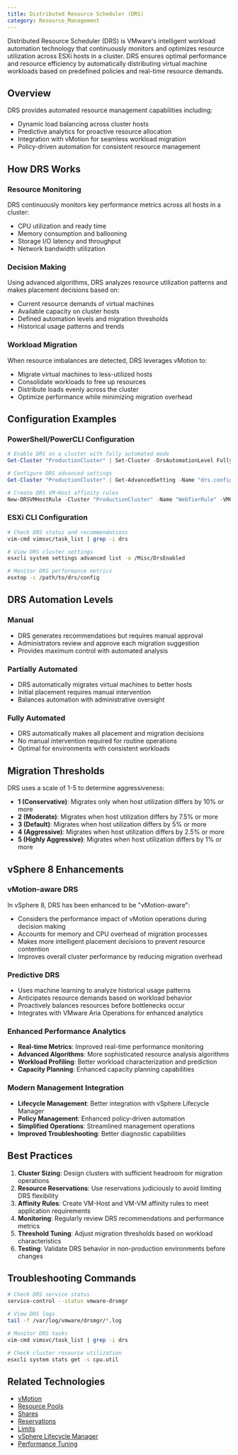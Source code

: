 ```yaml
---
title: Distributed Resource Scheduler (DRS)
category: Resource_Management
---
```


Distributed Resource Scheduler (DRS) is VMware's intelligent workload automation technology that continuously monitors and optimizes resource utilization across ESXi hosts in a cluster. DRS ensures optimal performance and resource efficiency by automatically distributing virtual machine workloads based on predefined policies and real-time resource demands.

## Overview

DRS provides automated resource management capabilities including:
- Dynamic load balancing across cluster hosts
- Predictive analytics for proactive resource allocation
- Integration with vMotion for seamless workload migration
- Policy-driven automation for consistent resource management

## How DRS Works

### Resource Monitoring
DRS continuously monitors key performance metrics across all hosts in a cluster:
- CPU utilization and ready time
- Memory consumption and ballooning
- Storage I/O latency and throughput
- Network bandwidth utilization

### Decision Making
Using advanced algorithms, DRS analyzes resource utilization patterns and makes placement decisions based on:
- Current resource demands of virtual machines
- Available capacity on cluster hosts
- Defined automation levels and migration thresholds
- Historical usage patterns and trends

### Workload Migration
When resource imbalances are detected, DRS leverages vMotion to:
- Migrate virtual machines to less-utilized hosts
- Consolidate workloads to free up resources
- Distribute loads evenly across the cluster
- Optimize performance while minimizing migration overhead

## Configuration Examples

### PowerShell/PowerCLI Configuration
```powershell
# Enable DRS on a cluster with fully automated mode
Get-Cluster "ProductionCluster" | Set-Cluster -DrsAutomationLevel FullyAutomated -DrsMigrationThreshold 3

# Configure DRS advanced settings
Get-Cluster "ProductionCluster" | Get-AdvancedSetting -Name "drs.config.progressivePowerUpdateRate" | Set-AdvancedSetting -Value 2

# Create DRS VM-Host affinity rules
New-DRSVMHostRule -Cluster "ProductionCluster" -Name "WebTierRule" -VMGroup "WebVMs" -HostGroup "WebHosts" -Type MustRunOn
```

### ESXi CLI Configuration
```bash
# Check DRS status and recommendations
vim-cmd vimsvc/task_list | grep -i drs

# View DRS cluster settings
esxcli system settings advanced list -o /Misc/DrsEnabled

# Monitor DRS performance metrics
esxtop -c /path/to/drs/config
```

## DRS Automation Levels

### Manual
- DRS generates recommendations but requires manual approval
- Administrators review and approve each migration suggestion
- Provides maximum control with automated analysis

### Partially Automated
- DRS automatically migrates virtual machines to better hosts
- Initial placement requires manual intervention
- Balances automation with administrative oversight

### Fully Automated
- DRS automatically makes all placement and migration decisions
- No manual intervention required for routine operations
- Optimal for environments with consistent workloads

## Migration Thresholds

DRS uses a scale of 1-5 to determine aggressiveness:
- **1 (Conservative)**: Migrates only when host utilization differs by 10% or more
- **2 (Moderate)**: Migrates when host utilization differs by 7.5% or more
- **3 (Default)**: Migrates when host utilization differs by 5% or more
- **4 (Aggressive)**: Migrates when host utilization differs by 2.5% or more
- **5 (Highly Aggressive)**: Migrates when host utilization differs by 1% or more

## vSphere 8 Enhancements

### vMotion-aware DRS
In vSphere 8, DRS has been enhanced to be "vMotion-aware":
- Considers the performance impact of vMotion operations during decision making
- Accounts for memory and CPU overhead of migration processes
- Makes more intelligent placement decisions to prevent resource contention
- Improves overall cluster performance by reducing migration overhead

### Predictive DRS
- Uses machine learning to analyze historical usage patterns
- Anticipates resource demands based on workload behavior
- Proactively balances resources before bottlenecks occur
- Integrates with VMware Aria Operations for enhanced analytics

### Enhanced Performance Analytics
- **Real-time Metrics**: Improved real-time performance monitoring
- **Advanced Algorithms**: More sophisticated resource analysis algorithms
- **Workload Profiling**: Better workload characterization and prediction
- **Capacity Planning**: Enhanced capacity planning capabilities

### Modern Management Integration
- **Lifecycle Management**: Better integration with vSphere Lifecycle Manager
- **Policy Management**: Enhanced policy-driven automation
- **Simplified Operations**: Streamlined management operations
- **Improved Troubleshooting**: Better diagnostic capabilities

## Best Practices

1. **Cluster Sizing**: Design clusters with sufficient headroom for migration operations
2. **Resource Reservations**: Use reservations judiciously to avoid limiting DRS flexibility
3. **Affinity Rules**: Create VM-Host and VM-VM affinity rules to meet application requirements
4. **Monitoring**: Regularly review DRS recommendations and performance metrics
5. **Threshold Tuning**: Adjust migration thresholds based on workload characteristics
6. **Testing**: Validate DRS behavior in non-production environments before changes

## Troubleshooting Commands

```bash
# Check DRS service status
service-control --status vmware-drsmgr

# View DRS logs
tail -f /var/log/vmware/drsmgr/*.log

# Monitor DRS tasks
vim-cmd vimsvc/task_list | grep -i drs

# Check cluster resource utilization
esxcli system stats get -s cpu.util
```

## Related Technologies

- [vMotion](/glossary/term/vmotion.md)
- [Resource Pools](/glossary/term/resource-pool.md)
- [Shares](/glossary/term/shares.md)
- [Reservations](/glossary/term/reservations.md)
- [Limits](/glossary/term/limits.md)
- [vSphere Lifecycle Manager](/glossary/term/vsphere-lifecycle-manager.md)
- [Performance Tuning](/knowledge/article/performance-tuning-in-vsphere-8)